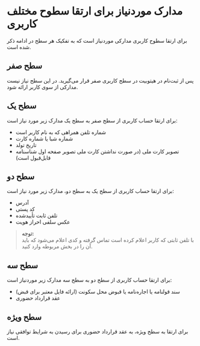 # مدارک موردنیاز برای ارتقا سطوح مختلف کاربری
برای ارتقا سطوح کاربری  مدارکی موردنیاز است که به تفکیک هر سطح در ادامه ذکر شده است.<br>
## سطح صفر
پس از ثبت‌نام در هیتوبیت در سطح کاربری صفر قرار می‌گیرید. در این سطح نیاز نیست مدارکی از سوی کاربر ارائه شود.<br>
## سطح یک
برای ارتقا حساب کاربری از سطح صفر به سطح یک مدارک زیر مورد نیاز است:
- شماره تلفن همراهی که به نام کاربر است
- شماره شبا یا شماره کارت
- تاریخ تولد
- تصویر کارت ملی (در صورت نداشتن کارت ملی تصویر صفحه اول شناسنامه قابل‌قبول است)
## سطح دو
برای ارتقا حساب کاربری از سطح یک به سطح دو، مدارک زیر مورد نیاز است:
- آدرس
- کد پستی
- تلفن ثابت تأییدشده
- عکس سلفی احراز هویت
>**توجه:**<br>
با تلفن ثابتی که کاربر اعلام کرده است تماس گرفته و کدی اعلام می‌شود که باید آن را در بخش مربوطه وارد کنید.
## سطح سه
برای ارتقا حساب کاربری از سطح دو به سطح سه مدارک زیر موردنیاز است:
- سند قولنامه یا اجاره‌نامه یا قبوض محل سکونت (ارائه فایل معتبر برای قبض)
- عقد قرارداد حضوری
## سطح ویژه
برای ارتقا به سطح ویژه، به عقد قرارداد حضوری برای رسیدن به شرایط توافقی نیاز است.
